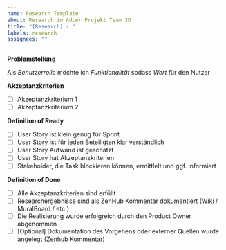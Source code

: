 ```yaml
---
name: Research Template
about: Research im AdLer Projekt Team 3D
title: "[Research] - "
labels: research
assignees: ""
---
```


**Problemstellung**

Als _Benutzerrolle_ möchte ich _Funktionalität_ sodass _Wert_ für den Nutzer

**Akzeptanzkriterien**

- [ ] Akzeptanzkriterium 1
- [ ] Akzeptanzkriterium 2

**Definition of Ready**

- [ ] User Story ist klein genug für Sprint
- [ ] User Story ist für jeden Beteiligten klar verständlich
- [ ] User Story Aufwand ist geschätzt
- [ ] User Story hat Akzeptanzkriterien
- [ ] Stakeholder, die Task blockieren können, ermittlelt und ggf. informiert

**Definition of Done**

- [ ] Alle Akzeptanzkriterien sind erfüllt
- [ ] Researchergebnisse sind als ZenHub Kommentar dokumentiert (Wiki / MuralBoard / etc.)
- [ ] Die Realisierung wurde erfolgreich durch den Product Owner abgenommen
- [ ] [Optional] Dokumentation des Vorgehens oder externer Quellen wurde angelegt (Zenhub Kommentar)
